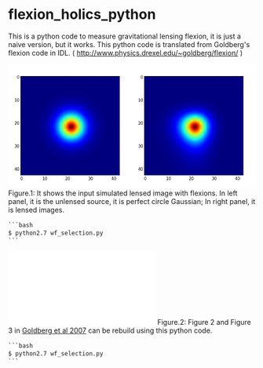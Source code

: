 # flexion_holics_python

This is a python code to measure gravitational lensing flexion, it is just a naive version, but it works. 
This python code is translated from 
Goldberg's flexion code in IDL. ( http://www.physics.drexel.edu/~goldberg/flexion/ )


![Figure 1](./Figures/figure_1.png)
Figure.1: It shows the input simulated lensed image with flexions. In left panel, it is the unlensed source, it is perfect circle Gaussian; In right panel, it is lensed images.

	```bash
	$ python2.7 wf_selection.py
	```

![Figure 2](./Figures/C_W.pdf)
Figure.2: Figure 2 and Figure 3 in [Goldberg et al 2007](http://arxiv.org/pdf/astro-ph/0607602v2.pdf) can be rebuild using this python code. 

	```bash
	$ python2.7 wf_selection.py
	```
